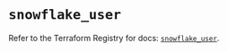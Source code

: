 # `snowflake_user`

Refer to the Terraform Registry for docs: [`snowflake_user`](https://registry.terraform.io/providers/snowflakedb/snowflake/2.6.0/docs/resources/user).
